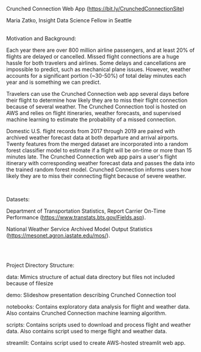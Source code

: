 Crunched Connection Web App (https://bit.ly/CrunchedConnectionSite)

Maria Zatko, Insight Data Science Fellow in Seattle

<br />
Motivation and Background:

Each year there are over 800 million airline passengers, and at least 20% of flights are delayed or cancelled. Missed flight connections are a huge hassle for both travelers and airlines. Some delays and cancellations are impossible to predict, such as mechanical plane issues. However, weather accounts for a significant portion (~30-50%) of total delay minutes each year and is something we can predict.  

Travelers can use the Crunched Connection web app several days before their flight to determine how likely they are to miss their flight connection because of several weather. The Crunched Connection tool is hosted on AWS and relies on flight itineraries, weather forecasts, and supervised machine learning to estimate the probability of a missed connection.

Domestic U.S. flight records from 2017 through 2019 are paired with archived weather forecast data at both departure and arrival airports. Twenty features from the merged dataset are incorporated into a random forest classifier model to estimate if a flight will be on-time or more than 15 minutes late. The Crunched Connection web app pairs a user's flight itinerary with corresponding weather forecast data and passes the data into the trained random forest model. Crunched Connection informs users how likely they are to miss their connecting flight because of severe weather.

<br />

Datasets:

Department of Transportation Statistics, Report Carrier On-Time Performance (https://www.transtats.bts.gov/Fields.asp).

National Weather Service Archived Model Output Statistics (https://mesonet.agron.iastate.edu/mos/).

<br />
<br />

Project Directory Structure:

data: Mimics structure of actual data directory but files not included because of filesize

demo: Slideshow presentation describing Crunched Connection tool

notebooks: Contains exploratory data analysis for flight and weather data. Also contains Crunched Connection machine learning algorithm.

scripts: Contains scripts used to download and process flight and weather data. Also contains script used to merge flight and weather data.

streamlit: Contains script used to create AWS-hosted streamlit web app.
